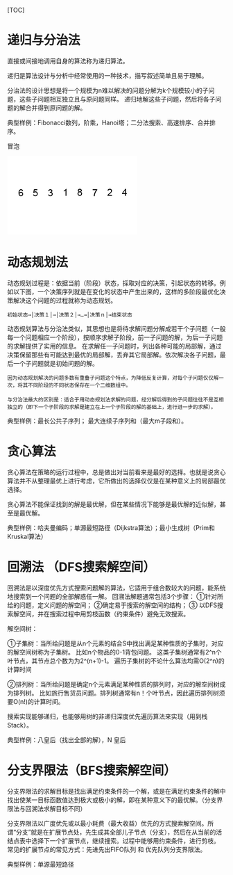 [TOC]



# 递归与分治法

直接或间接地调用自身的算法称为递归算法。

递归是算法设计与分析中经常使用的一种技术，描写叙述简单且易于理解。

分治法的设计思想是将一个规模为n难以解决的问题分解为k个规模较小的子问题，这些子问题相互独立且与原问题同样。
递归地解这些子问题，然后将各子问题的解合并得到原问题的解。

典型样例：Fibonacci数列，阶乘，Hanoi塔；二分法搜索、高速排序、合并排序。

冒泡

![冒泡](%E5%B8%B8%E8%A7%81%E7%AE%97%E6%B3%95.assets/1545638011171736.gif)

# 动态规划法

动态规划过程是：依据当前（阶段）状态，採取对应的决策，引起状态的转移。例如以下图，一个决策序列就是在变化的状态中产生出来的，这样的多阶段最优化决策解决这个问题的过程就称为动态规划。

    初始状态→│决策１│→│决策２│→…→│决策ｎ│→结束状态

动态规划算法与分治法类似，其思想也是将待求解问题分解成若干个子问题（一般每一个问题相应一个阶段），按顺序求解子阶段，前一子问题的解，为后一子问题的求解提供了实用的信息。
在求解任一子问题时，列出各种可能的局部解，通过决策保留那些有可能达到最优的局部解，丢弃其它局部解。依次解决各子问题，最后一个子问题就是初始问题的解。

    因为动态规划解决的问题多数有重叠子问题这个特点，为降低反复计算，对每个子问题仅仅解一次，将其不同阶段的不同状态保存在一个二维数组中。
    
    与分治法最大的区别是：适合于用动态规划法求解的问题，经分解后得到的子问题往往不是互相独立的（即下一个子阶段的求解是建立在上一个子阶段的解的基础上，进行进一步的求解）。

典型样例：最长公共子序列； 最大连续子序列和（最大m子段和）。


# 贪心算法
贪心算法在策略的运行过程中，总是做出对当前看来是最好的选择。也就是说贪心算法并不从整理最优上进行考虑，它所做出的选择仅仅是在某种意义上的局部最优选择。

贪心算法不能保证找到的解是最优解，但在某些情况下能够是最优解的近似解，甚至是最优解。

典型样例：哈夫曼编码；单源最短路径（Dijkstra算法）；最小生成树（Prim和Kruskal算法）


# 回溯法 （DFS搜索解空间）
回溯法是以深度优先方式搜索问题解的算法，它适用于组合数较大的问题，能系统地搜索到一个问题的全部解惑任一解。
回溯法解题通常包括3个步骤：
①针对所给的问题，定义问题的解空间；
②确定易于搜索的解空间的结构；
③ 以DFS搜索解空间，并在搜索过程中用剪枝函数（约束条件）避免无效搜索。

解空间树：

①子集树：当所给问题是从n个元素的结合S中找出满足某种性质的子集时，对应的解空间树称为子集树。
比如n个物品的0-1背包问题。
这类子集树通常有2^n个叶节点，其节点总个数为为2^(n+1)-1。
遍历子集树的不论什么算法均需O(2^n)的计算时间

②排列树：当所给问题是确定n个元素满足某种性质的排列时，对应的解空间树成为排列树。
比如旅行售货员问题。排列树通常有n！个叶节点，因此遍历排列树须要O(n!)的计算时间。

搜索实现能够递归，也能够用树的非递归深度优先遍历算法来实现（用到栈Stack）。

典型样例：八皇后（找出全部的解），N 皇后


# 分支界限法（BFS搜索解空间）
分支界限法的求解目标是找出满足约束条件的一个解，或是在满足约束条件的解中找出使某一目标函数值达到极大或极小的解，即在某种意义下的最优解。（分支界限法与回溯法求解目标不同）

分支界限法以广度优先或以最小耗费（最大收益）优先的方式搜索解空间。所谓“分支”就是在扩展节点处，先生成其全部儿子节点（分支），然后在从当前的活结点表中选择下一个扩展节点，继续搜索。过程中能够用约束条件，进行剪枝。
常见的扩展节点的常见方式：先进先出FIFO队列 和 优先队列分支界限法。

典型样例：单源最短路径
